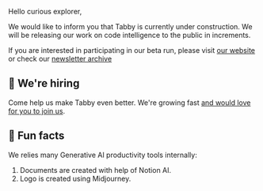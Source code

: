 Hello curious explorer,

We would like to inform you that Tabby is currently under construction. We will be releasing our work on code intelligence to the public in increments.

If you are interested in participating in our beta run, please visit [our website](https://tabbyml.com) or check our [newsletter archive](https://tabbyml.notion.site/TabbyML-Newsletter-e32c8fd72118448d860c1c7d335ad374)

## 🙋 We're hiring
Come help us make Tabby even better. We're growing fast [and would love for you to join us](https://tabbyml.notion.site/Careers-35b1a77f3d1743d9bae06b7d6d5b814a).

## 👻 Fun facts
We relies many Generative AI productivity tools internally:
1. Documents are created with help of Notion AI.
2. Logo is created using Midjourney.
